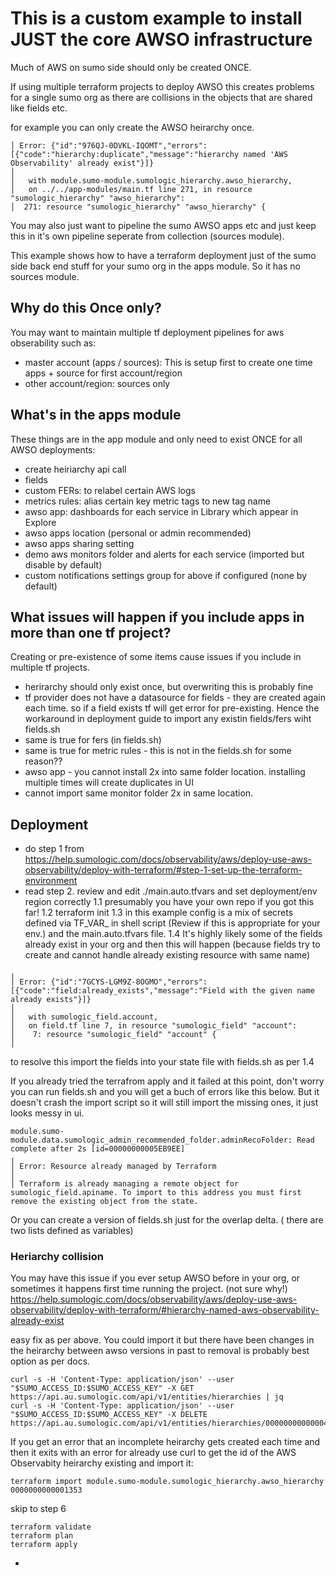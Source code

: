 # This is a custom example to install JUST the core AWSO infrastructure
Much of AWS on sumo side should only be created ONCE.

If using multiple terraform projects to deploy AWSO this creates problems for a single sumo org as there are collisions in the objects that are shared like fields etc.

for example you can only create the AWSO heirarchy once.
```
│ Error: {"id":"976QJ-0DVKL-IQOMT","errors":[{"code":"hierarchy:duplicate","message":"hierarchy named 'AWS Observability' already exist"}]}
│ 
│   with module.sumo-module.sumologic_hierarchy.awso_hierarchy,
│   on ../../app-modules/main.tf line 271, in resource "sumologic_hierarchy" "awso_hierarchy":
│  271: resource "sumologic_hierarchy" "awso_hierarchy" {
```

You may also just want to pipeline the sumo AWSO apps etc and just keep this in it's own pipeline seperate from collection (sources module).

This example shows how to have a terraform deployment just of the sumo side back end stuff for your sumo org in the apps module. So it has no sources module.

## Why do this Once only?
You may want to maintain multiple tf deployment pipelines for aws obserability such as:
- master account (apps / sources): This is setup first to create one time apps + source for first account/region
- other account/region: sources only

## What's in the apps module
These things are in the app module and only need to exist ONCE for all AWSO deployments:
- create heiriarchy api call
- fields
- custom FERs: to relabel certain AWS logs
- metrics rules: alias certain key metric tags to new tag name
- awso app: dashboards for each service in Library which appear in Explore
- awso apps location (personal or admin recommended)
- awso apps sharing setting
- demo aws monitors folder and alerts for each service (imported but disable by default)
- custom notifications settings group for above if configured (none by default)

## What issues will happen if you include apps in more than one tf project?
Creating or pre-existence of some items cause issues if you include in multiple tf projects.
- herirarchy should only exist once, but overwriting this is probably fine
- tf provider does not have a datasource for fields - they are created again each time. so if a field exists tf will get error for pre-existing. Hence the workaround in deployment guide to import any existin fields/fers wiht fields.sh
- same is true for fers (in fields.sh)
- same is true for metric rules - this is not in the fields.sh for some reason??
- awso app - you cannot install 2x into same folder location. installing multiple times will create duplicates in UI
- cannot import same monitor folder 2x in same location.

## Deployment


- do step 1 from https://help.sumologic.com/docs/observability/aws/deploy-use-aws-observability/deploy-with-terraform/#step-1-set-up-the-terraform-environment
- read step 2. review and edit ./main.auto.tfvars and set deployment/env region correctly
1.1 presumably you have your own repo if you got this far!
1.2 terraform init
1.3 in this example config is a mix of secrets  defined via TF_VAR_ in shell script (Review if this is appropriate for your env.) and the main.auto.tfvars file.
1.4 It's highly likely some of the fields already exist in your org and then this will happen (because fields try to create and cannot handle already existing resource with same name)
```
╷
│ Error: {"id":"7GCYS-LGM9Z-8OGMO","errors":[{"code":"field:already_exists","message":"Field with the given name already exists"}]}
│ 
│   with sumologic_field.account,
│   on field.tf line 7, in resource "sumologic_field" "account":
│    7: resource "sumologic_field" "account" {
│
```
to resolve this import the fields into your state file with fields.sh as per 1.4

If you already tried the terrafrom apply and it failed at this point,  don't worry you can run fields.sh and you will get a buch of errors like this below. But it doesn't crash the import script so it will still import the missing ones, it just looks messy in ui.
```
module.sumo-module.data.sumologic_admin_recommended_folder.adminRecoFolder: Read complete after 2s [id=00000000005EB9EE]
╷
│ Error: Resource already managed by Terraform
│ 
│ Terraform is already managing a remote object for sumologic_field.apiname. To import to this address you must first remove the existing object from the state.
```

Or you can create a version of fields.sh just for the overlap delta. ( there are two lists defined as variables)


### Heriarchy collision
You may have this issue if you ever setup AWSO before in your org, or sometimes it happens first time running the project. (not sure why!)
https://help.sumologic.com/docs/observability/aws/deploy-use-aws-observability/deploy-with-terraform/#hierarchy-named-aws-observability-already-exist

easy fix as per above. You could import it but there have been changes in the heirarchy between awso versions in past to removal is probably best option as per docs.
```
curl -s -H 'Content-Type: application/json' --user "$SUMO_ACCESS_ID:$SUMO_ACCESS_KEY" -X GET https://api.au.sumologic.com/api/v1/entities/hierarchies | jq
curl -s -H 'Content-Type: application/json' --user "$SUMO_ACCESS_ID:$SUMO_ACCESS_KEY" -X DELETE https://api.au.sumologic.com/api/v1/entities/hierarchies/0000000000000458
```

If you get an error that an incomplete heirarchy gets created each time and then it exits with an error for already use curl to get the id of the AWS Observabity heirarchy existing and import it:
```
terraform import module.sumo-module.sumologic_hierarchy.awso_hierarchy 0000000000001353
```

skip to step 6
```
terraform validate
terraform plan
terraform apply
```
- 


